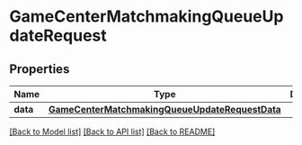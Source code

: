 # GameCenterMatchmakingQueueUpdateRequest

## Properties
Name | Type | Description | Notes
------------ | ------------- | ------------- | -------------
**data** | [**GameCenterMatchmakingQueueUpdateRequestData**](GameCenterMatchmakingQueueUpdateRequestData.md) |  | 

[[Back to Model list]](../README.md#documentation-for-models) [[Back to API list]](../README.md#documentation-for-api-endpoints) [[Back to README]](../README.md)


